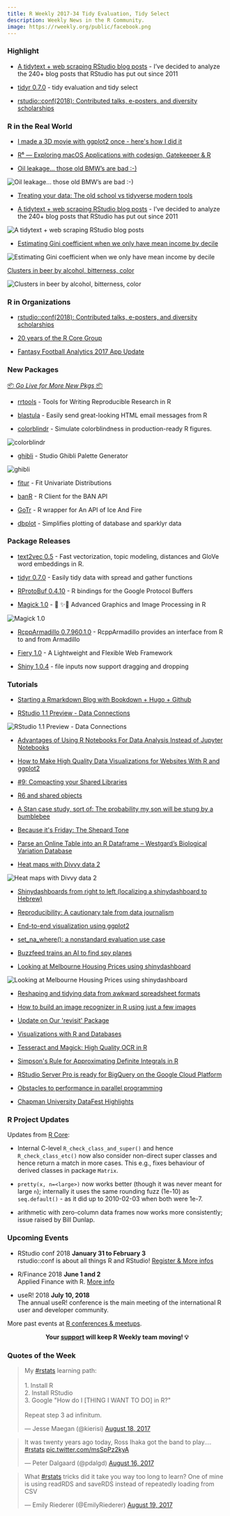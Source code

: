 ```yaml
---
title: R Weekly 2017-34 Tidy Evaluation, Tidy Select
description: Weekly News in the R Community.
image: https://rweekly.org/public/facebook.png
---
```


###  Highlight

+ [A tidytext + web scraping RStudio blog posts](https://blog.davisvaughan.com/post/hadley-pleased/) - I’ve decided to analyze the 240+ blog posts that RStudio has put out since 2011

+ [tidyr 0.7.0](http://www.tidyverse.org/articles/2017/08/tidyr-0.7.0/) -  tidy evaluation and tidy select

+ [rstudio::conf(2018): Contributed talks, e-posters, and diversity scholarships](https://blog.rstudio.com/2017/08/15/contributed-talks-diversity-scholarships/)

###  R in the Real World

+ [I made a 3D movie with ggplot2 once - here's how I did it](http://www.data-imaginist.com/2017/I-made-a-3D-movie/)

+ [R⁶ — Exploring macOS Applications with codesign, Gatekeeper & R](https://rud.is/b/2017/08/13/r%e2%81%b6-exploring-macos-applications-with-codesign-gatekeeper-r/)

+ [Oil leakage… those old BMW’s are bad :-)](https://longhowlam.wordpress.com/2017/08/18/oil-leakage-those-old-bmws-are-bad/)

![Oil leakage… those old BMW’s are bad :-)](https://longhowlam.files.wordpress.com/2017/08/rplot01.png)

+ [Treating your data: The old school vs tidyverse modern tools](https://insightr.wordpress.com/2017/08/14/treating-your-data-the-old-school-vs-tidyverse-modern-tools/)

+ [A tidytext + web scraping RStudio blog posts](https://blog.davisvaughan.com/post/hadley-pleased/) - I’ve decided to analyze the 240+ blog posts that RStudio has put out since 2011

![A tidytext + web scraping RStudio blog posts](https://blog.davisvaughan.com/post/2017-08-16-hadley-pleased_files/figure-html/unnamed-chunk-15-1.png)

+ [Estimating Gini coefficient when we only have mean income by decile](http://ellisp.github.io/blog/2017/08/19/quantiles-gini)

![Estimating Gini coefficient when we only have mean income by decile](https://ellisp.github.io/img/0107-all-countries-ginis.svg)

[Clusters in beer by alcohol, bitterness, color](https://www.reddit.com/r/rstats/comments/6ul8k1/clusters_in_beer_by_alcohol_bitterness_color/)

![Clusters in beer by alcohol, bitterness, color](https://i.redditmedia.com/Rv8eCp04VugFxeVBWblCkhIWSfziSIHlUbkqy2wT1-g.png?w=768&s=45b113687c372d02548517104a792c36)

###  R in Organizations

+ [rstudio::conf(2018): Contributed talks, e-posters, and diversity scholarships](https://blog.rstudio.com/2017/08/15/contributed-talks-diversity-scholarships/)

+ [20 years of the R Core Group](http://blog.revolutionanalytics.com/2017/08/20-years-of-the-r-core-group.html)

+ [Fantasy Football Analytics 2017 App Update](http://fantasyfootballanalytics.net/2017/08/2017-app-update.html)

###  New Packages

<p class="added-hostname"><a href="https://rweekly.org/live" target="_blank" class="externalLink">📦 <i>Go Live for More New Pkgs</i> 📦</a></p>

+ [rrtools](https://github.com/benmarwick/rrtools) - Tools for Writing Reproducible Research in R

+ [blastula](https://github.com/rich-iannone/blastula) - Easily send great-looking HTML email messages from R

+ [colorblindr](https://github.com/clauswilke/colorblindr) - Simulate colorblindness in production-ready R figures.

![colorblindr](https://raw.githubusercontent.com/clauswilke/colorblindr/67c20764ea337c0753ab3fd48c215243eb467c9c/man/figures/README-iris-OkabeIto-cvd-1.png)

+ [ghibli](https://cran.r-project.org/web/packages/ghibli/index.html) -  Studio Ghibli Palette Generator

![ghibli](https://raw.githubusercontent.com/rweekly/image/master/2017-03/ghibli.png)

+ [fitur](https://cran.r-project.org/web/packages/ghibli/index.html) - Fit Univariate Distributions

+ [banR](https://cran.r-project.org/web/packages/banR/index.html) - R Client for the BAN API

+ [GoTr](https://www.mango-solutions.com/blog/gotr-r-wrapper-for-an-api-of-ice-and-fire) - R wrapper for An API of Ice And Fire

+ [dbplot](https://github.com/edgararuiz/dbplot) - Simplifies plotting of database and sparklyr data


### Package Releases

+ [text2vec 0.5](http://text2vec.org/) - Fast vectorization, topic modeling, distances and GloVe word embeddings in R.

+ [tidyr 0.7.0](http://www.tidyverse.org/articles/2017/08/tidyr-0.7.0/) - Easily tidy data with spread and gather functions

+ [RProtoBuf 0.4.10](http://dirk.eddelbuettel.com/blog/2017/08/13#rprotobuf_0.4.10) - R bindings for the Google Protocol Buffers

+ [Magick 1.0](http://ropensci.org/blog/blog/2017/08/15/magick-10) - 🎩 ✨🐇 Advanced Graphics and Image Processing in R

![Magick 1.0](https://raw.githubusercontent.com/rweekly/image/master/2017-03/gifr.gif)

+ [RcppArmadillo 0.7.960.1.0](http://dirk.eddelbuettel.com/blog/2017/08/17#rcpparmadillo_0.7.960.1.0) - RcppArmadillo provides an interface from R to and from Armadillo

+ [Fiery 1.0](http://www.data-imaginist.com/2017/When-a-fire-starts-to-burn/) - A Lightweight and Flexible Web Framework

+ [Shiny 1.0.4](https://blog.rstudio.com/2017/08/15/shiny-1-0-4/) - file inputs now support dragging and dropping

###  Tutorials

+ [Starting a Rmarkdown Blog with Bookdown + Hugo + Github](https://talesofr.wordpress.com/2017/08/18/starting-a-rmarkdown-blog-with-bookdown-hugo-github/)

+ [RStudio 1.1 Preview - Data Connections](https://blog.rstudio.com/2017/08/16/rstudio-preview-connections/)

![RStudio 1.1 Preview - Data Connections](https://d33wubrfki0l68.cloudfront.net/f4879ca1c3697696cda2458dd3b41afc6787004b/778ee/images/2017-08-16-connection_create.png)

+ [Advantages of Using R Notebooks For Data Analysis Instead of Jupyter Notebooks](http://minimaxir.com/2017/06/r-notebooks/)

+ [How to Make High Quality Data Visualizations for Websites With R and ggplot2](http://minimaxir.com/2017/08/ggplot2-web/)

+ [#9: Compacting your Shared Libraries](http://dirk.eddelbuettel.com/blog/2017/08/14#009_compact_shared_libraries)

+ [R6 and shared objects](http://colinfay.me/r6-shared-objects/)

+ [A Stan case study, sort of: The probability my son will be stung by a bumblebee](http://www.sumsar.net/blog/2017/08/the-probability-my-son-will-be-stung-by-a-bumblebee/)

+ [Because it's Friday: The Shepard Tone](http://blog.revolutionanalytics.com/2017/08/because-its-friday-the-shepard-tone.html)

+ [Parse an Online Table into an R Dataframe – Westgard’s Biological Variation Database](http://labrtorian.com/2017/08/14/parse-an-online-table-into-an-r-dataframe-westgards-biological-variation-database/)

+ [Heat maps with Divvy data 2](http://austinwehrwein.com/data-visualization/heatmaps-with-divvy-data/)

![Heat maps with Divvy data 2](https://raw.githubusercontent.com/rweekly/image/master/2017-03/heap-map.png)

+ [Shinydashboards from right to left (localizing a shinydashboard to Hebrew)](http://r-posts.com/shinydashboards-from-right-to-left-localizing-a-shinydashboard-to-hebrew/)

+ [Reproducibility: A cautionary tale from data journalism](http://blog.revolutionanalytics.com/2017/08/reproducibility-a-cautionary-tale.html)

+ [End-to-end visualization using ggplot2](https://rviews.rstudio.com/2017/08/14/end-to-end-visualization-using-ggplot2/)

+ [set_na_where(): a nonstandard evaluation use case](https://tjmahr.github.io/set-na-where-nonstandard-evaluation-use-case/)

+ [Buzzfeed trains an AI to find spy planes](http://blog.revolutionanalytics.com/2017/08/buzzfeed-plane-tracking.html)

+ [Looking at Melbourne Housing Prices using shinydashboard](https://pradeepadhokshaja.wordpress.com/2017/08/19/looking-at-melbourne-housing-using-shinydashboard/)

![Looking at Melbourne Housing Prices using shinydashboard](https://raw.githubusercontent.com/adhok/Melbourne-House-Prices/2f0fd0d9efeb4b814781fad348caaa61f045fce9/map_geo.png)

+ [Reshaping and tidying data from awkward spreadsheet formats](http://luisdva.github.io/rstats/awkward-spreadsheet-formats/)

+ [How to build an image recognizer in R using just a few images](http://blog.revolutionanalytics.com/2017/08/image-featurizer.html)

+ [Update on Our 'revisit' Package](https://matloff.wordpress.com/2017/08/16/update-on-our-revisit-package/)

+ [Visualizations with R and Databases](https://rviews.rstudio.com/2017/08/16/visualizations-with-r-and-databases/)

+ [Tesseract and Magick: High Quality OCR in R](http://ropensci.org/blog/technotes/2017/08/17/tesseract-16)

+ [Simpson's Rule for Approximating Definite Integrals in R](http://www.aaronschlegel.com/simpsons-rule-for-approximating-definite-integrals-in-r/)

+ [RStudio Server Pro is ready for BigQuery on the Google Cloud Platform](https://blog.rstudio.com/2017/08/18/google-cloud-platform/)

+ [Obstacles to performance in parallel programming](http://blog.revolutionanalytics.com/2017/08/obstacles-to-performance-in-parallel-programming.html)

+ [Chapman University DataFest Highlights](https://rviews.rstudio.com/2017/08/18/chapman-university-datafest-highlights/)

###  R Project Updates

Updates from [R Core](http://developer.r-project.org/blosxom.cgi/R-devel/NEWS):

+  Internal C-level `R_check_class_and_super()` and hence `R_check_class_etc()` now also consider non-direct super classes and hence return a match in more cases. This e.g., fixes behaviour of derived classes in package `Matrix`.

+ `pretty(x, n=<large>)` now works better (though it was never meant for large `n`); internally it uses the same rounding fuzz (1e-10) as `seq.default()` - as it did up to 2010-02-03 when both were 1e-7.

+ arithmetic with zero-column data frames now works more consistently; issue raised by Bill Dunlap.

###  Upcoming Events

+ RStudio conf 2018 **January 31 to February 3** <br />
rstudio::conf is about all things R and RStudio! [Register & More infos](https://www.rstudio.com/conference/)

+ R/Finance 2018 **June 1 and 2** <br />
Applied Finance with R. [More info](http://www.rinfinance.com)

+ useR! 2018 **July 10, 2018** <br />
The annual useR! conference is the main meeting of the international R user and developer community.

More past events at [R conferences & meetups](https://conf.rweekly.org).


<p class="hide-support added-hostname support-rweekly" style="text-align: center;font-weight: bold;">Your <a class="non-visited externalLink" href="https://www.patreon.com/rweekly" onclick="pas(this)">support</a> will keep R Weekly team moving! 💡</p>


###  Quotes of the Week

<blockquote class="twitter-tweet" data-lang="en"><p lang="en" dir="ltr">My <a href="https://twitter.com/hashtag/rstats?src=hash">#rstats</a> learning path:<br><br>1. Install R<br>2. Install RStudio<br>3. Google &quot;How do I [THING I WANT TO DO] in R?&quot;<br><br>Repeat step 3 ad infinitum.</p>&mdash; Jesse Maegan (@kierisi) <a href="https://twitter.com/kierisi/status/898534740051062785">August 18, 2017</a></blockquote>

<blockquote class="twitter-tweet" data-lang="en"><p lang="en" dir="ltr">It was twenty years ago today, Ross Ihaka got the band to play.... <a href="https://twitter.com/hashtag/rstats?src=hash">#rstats</a> <a href="https://t.co/msSpPz2kyA">pic.twitter.com/msSpPz2kyA</a></p>&mdash; Peter Dalgaard (@pdalgd) <a href="https://twitter.com/pdalgd/status/897735023427801088">August 16, 2017</a></blockquote>

<blockquote class="twitter-tweet" data-lang="en"><p lang="en" dir="ltr">What <a href="https://twitter.com/hashtag/rstats?src=hash">#rstats</a> tricks did it take you way too long to learn? One of mine is using readRDS and saveRDS instead of repeatedly loading from CSV</p>&mdash; Emily Riederer (@EmilyRiederer) <a href="https://twitter.com/EmilyRiederer/status/898735640031920129">August 19, 2017</a></blockquote>

